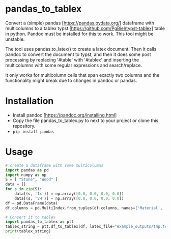 # pandas_to_tablex
Convert a (simple) pandas [https://pandas.pydata.org/] dataframe with multicolumns to a tablex typst [https://github.com/PgBiel/typst-tablex] table in python. Pandoc must be installed for this to work. This tool might be unstable.

The tool uses pandas.to_latex() to create a latex document. Then it calls pandoc to convert the document to typst, and then it does some post processing by replacing '#table' with '#tablex' and inserting the multicolumns with some regular expressions and search/replace.

It only works for multicolumn cells that span exactly two columns and the functionality might break due to changes in pandoc or pandas.

# Installation
- Install pandoc [https://pandoc.org/installing.html]
- Copy the file pandas_to_tablex.py to next to your project or clone this repository.
- `pip install pandas`

# Usage
```python
# create a dataframe with some multicolumns
import pandas as pd
import numpy as np
S = [ "Stone", "Wood" ]
data = {}
for s in zip(S):
    data[(s, 'Ix')] = np.array([0.0, 0.0, 0.0, 0.0])
    data[(s, 'VH')] = np.array([0.0, 0.0, 0.0, 0.0])
df = pd.DataFrame(data)
df.columns = pd.MultiIndex.from_tuples(df.columns, names=['Material', 'Measurement'])

# Convert it to tablex
import pandas_to_tablex as ptt
tablex_string = ptt.df_to_tablex(df, latex_file="example_outputs/tmp.tex", typst_file="example_outputs/output.typ")
print(tablex_string)
```
